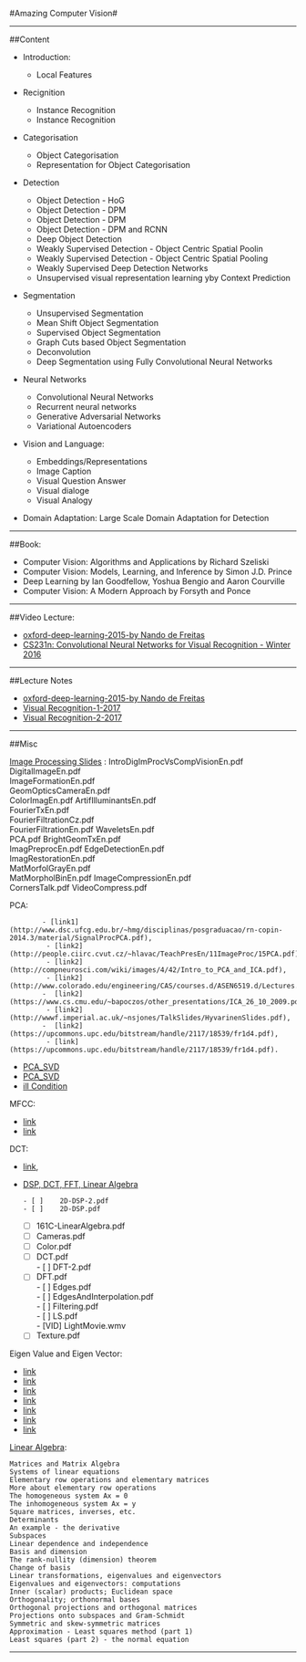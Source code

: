 #Amazing Computer Vision#

--------------------------------------------------------------------------------------------------------------------
##Content

  - Introduction:
    - Local Features

  - Recignition
    - Instance Recognition
    - Instance Recognition

  - Categorisation
    - Object Categorisation
    - Representation for Object Categorisation



  - Detection
    - Object Detection - HoG
    - Object Detection - DPM
    - Object Detection - DPM
    - Object Detection - DPM and RCNN
    - Deep Object Detection
    - Weakly Supervised Detection - Object Centric Spatial Poolin
    - Weakly Supervised Detection - Object Centric Spatial Pooling
    - Weakly Supervised Deep Detection Networks
    - Unsupervised visual representation learning yby Context Prediction 

  - Segmentation
    - Unsupervised Segmentation
    - Mean Shift Object Segmentation
    - Supervised Object Segmentation
    - Graph Cuts based Object Segmentation
    - Deconvolution
    - Deep Segmentation using Fully Convolutional Neural Networks

  - Neural Networks
    - Convolutional Neural Networks
    - Recurrent neural networks
    - Generative Adversarial Networks 
    - Variational Autoencoders

  - Vision and Language:
    - Embeddings/Representations
    - Image Caption
    - Visual Question Answer
    - Visual dialoge
    - Visual Analogy

  - Domain Adaptation: Large Scale Domain Adaptation for Detection 
--------------------------------------------------------------------------------------------------------------------

##Book:

 - Computer Vision: Algorithms and Applications by Richard Szeliski 
 - Computer Vision: Models, Learning, and Inference by Simon J.D. Prince
  - Deep Learning by Ian Goodfellow, Yoshua Bengio and Aaron Courville
  - Computer Vision: A Modern Approach by Forsyth and Ponce 
--------------------------------------------------------------------------------------------------------------------

##Video Lecture:

- [oxford-deep-learning-2015-by Nando de Freitas](https://www.youtube.com/watch?v=PlhFWT7vAEw&index=16&list=PLE6Wd9FR--EfW8dtjAuPoTuPcqmOV53Fu)
- [CS231n: Convolutional Neural Networks for Visual Recognition - Winter 2016](https://www.youtube.com/playlist?list=PLkt2uSq6rBVctENoVBg1TpCC7OQi31AlC)

--------------------------------------------------------------------------------------------------------------------
##Lecture Notes 

  - [oxford-deep-learning-2015-by Nando de Freitas](https://www.cs.ox.ac.uk/people/nando.defreitas/machinelearning/)
  - [Visual Recognition-1-2017](https://www.cse.iitk.ac.in/users/vinaypn/teaching/visrec/)
  - [Visual Recognition-2-2017](https://www.cse.iitk.ac.in/users/vinaypn/teaching/visrec2/)
--------------------------------------------------------------------------------------------------------------------
##Misc

[Image Processing Slides](http://people.ciirc.cvut.cz/~hlavac/TeachPresEn/11ImageProc/) :
IntroDigImProcVsCompVisionEn.pdf	 
DigitalImageEn.pdf	
ImageFormationEn.pdf	
GeomOpticsCameraEn.pdf	
ColorImagEn.pdf
ArtifIlluminantsEn.pdf	
FourierTxEn.pdf	 
FourierFiltrationCz.pdf	 
FourierFiltrationEn.pdf	
WaveletsEn.pdf	
PCA.pdf	
BrightGeomTxEn.pdf	
ImagPreprocEn.pdf
EdgeDetectionEn.pdf	 
ImagRestorationEn.pdf	 
MatMorfolGrayEn.pdf	 
MatMorpholBinEn.pdf
ImageCompressionEn.pdf	 
CornersTalk.pdf	
VideoCompress.pdf	




PCA:

            - [link1](http://www.dsc.ufcg.edu.br/~hmg/disciplinas/posgraduacao/rn-copin-2014.3/material/SignalProcPCA.pdf),
             - [link2](http://people.ciirc.cvut.cz/~hlavac/TeachPresEn/11ImageProc/15PCA.pdf),
             - [link2](http://compneurosci.com/wiki/images/4/42/Intro_to_PCA_and_ICA.pdf),
             - [link2](http://www.colorado.edu/engineering/CAS/courses.d/ASEN6519.d/Lectures.d/Lecture10_11.6519.pdf),
            -  [link2](https://www.cs.cmu.edu/~bapoczos/other_presentations/ICA_26_10_2009.pdf),
             - [link2](http://wwwf.imperial.ac.uk/~nsjones/TalkSlides/HyvarinenSlides.pdf),
            -  [link2](https://upcommons.upc.edu/bitstream/handle/2117/18539/fr1d4.pdf),
             - [link](https://upcommons.upc.edu/bitstream/handle/2117/18539/fr1d4.pdf).
             
 - [PCA_SVD](http://www.math.ucla.edu/~dakuang/cse6040/lectures/6040_lecture15.pdf)
 - [PCA_SVD](http://cims.nyu.edu/~donev/Teaching/SciComp-Spring2012/Lecture5.handout.pdf)
 - [ill Condition](https://emtiyaz.github.io/pcml15/illconditioned.pdf)


MFCC:

 - [link](http://www.speech.cs.cmu.edu/15-492/slides/03_mfcc.pdf)
 - [link](http://research.cs.tamu.edu/prism/lectures/sp/l9.pdf)

DCT:

 - [link](http://www.svcl.ucsd.edu/courses/ece161c/handouts/DCT.pdf),

 - [DSP, DCT, FFT, Linear Algebra](http://www.svcl.ucsd.edu/courses/ece161c/handouts/)

       - [ ]	2D-DSP-2.pdf	 
       - [ ]	2D-DSP.pdf	
      -  [ ]	161C-LinearAlgebra.pdf	 
      -  [ ]	Cameras.pdf	
      -  [ ]	Color.pdf	 
      -  [ ]	DCT.pdf	 
       - [ ]	DFT-2.pdf	 
      -  [ ]	DFT.pdf	 
       - [ ]	Edges.pdf	 
       - [ ]	EdgesAndInterpolation.pdf		 
       - [ ]	Filtering.pdf	
       - [ ]	LS.pdf	
       - [VID]	LightMovie.wmv 
      -  [ ]	Texture.pdf	

Eigen Value and Eigen Vector:
 - [link](http://www.ime.unicamp.br/~andreani/matrizes/capitulo7.pdf)
 - [link](https://www.math.hmc.edu/calculus/tutorials/eigenstuff/eigenstuff.pdf)
 - [link](http://www.idav.ucdavis.edu/education/CAGDNotes/Eigenvalues.pdf)
 - [link](http://math.mit.edu/~gs/linearalgebra/ila0601.pdf)
 - [link](http://www.math.harvard.edu/archive/20_spring_05/handouts/ch05_notes.pdf)
 - [link](https://www.cc.gatech.edu/~dellaert/ftp/svd-note.pdf)
 - [link](https://www.mathworks.com/content/dam/mathworks/mathworks-dot-com/moler/eigs.pdf)


[Linear Algebra](https://www.math.ku.edu/~lerner/LAnotes/):

    Matrices and Matrix Algebra
    Systems of linear equations
    Elementary row operations and elementary matrices
    More about elementary row operations
    The homogeneous system Ax = 0
    The inhomogeneous system Ax = y
    Square matrices, inverses, etc.
    Determinants
    An example - the derivative
    Subspaces
    Linear dependence and independence
    Basis and dimension
    The rank-nullity (dimension) theorem
    Change of basis
    Linear transformations, eigenvalues and eigenvectors
    Eigenvalues and eigenvectors: computations
    Inner (scalar) products; Euclidean space
    Orthogonality; orthonormal bases
    Orthogonal projections and orthogonal matrices
    Projections onto subspaces and Gram-Schmidt
    Symmetric and skew-symmetric matrices
    Approximation - Least squares method (part 1)
    Least squares (part 2) - the normal equation

--------------------------------------------------------------------------------------------------------------------













